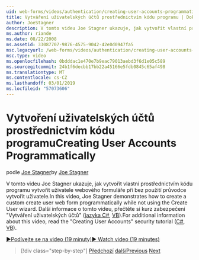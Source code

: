 ```yaml
---
uid: web-forms/videos/authentication/creating-user-accounts-programmatically
title: Vytváření uživatelských účtů prostřednictvím kódu programu | Dokumentace Microsoftu
author: JoeStagner
description: V tomto videu Joe Stagner ukazuje, jak vytvořit vlastní prostřednictvím kódu programu vytvořit uživatele webového formuláře při bez použití průvodce vytvořit uživatele. Pro další jsem...
ms.author: riande
ms.date: 08/22/2008
ms.assetid: 33087707-9876-4575-9042-42e0d0947fa5
msc.legacyurl: /web-forms/videos/authentication/creating-user-accounts-programmatically
msc.type: video
ms.openlocfilehash: 0bdddac1e470e7b9eac79013aebd3f6d1e05c589
ms.sourcegitcommit: 24b1f6decbb17bb22a45166e5fdb0845c65af498
ms.translationtype: MT
ms.contentlocale: cs-CZ
ms.lasthandoff: 03/01/2019
ms.locfileid: "57073606"
---
```

<a name="creating-user-accounts-programmatically"></a><span data-ttu-id="84e1f-104">Vytvoření uživatelských účtů prostřednictvím kódu programu</span><span class="sxs-lookup"><span data-stu-id="84e1f-104">Creating User Accounts Programmatically</span></span>
====================
<span data-ttu-id="84e1f-105">podle [Joe Stagner](https://github.com/JoeStagner)</span><span class="sxs-lookup"><span data-stu-id="84e1f-105">by [Joe Stagner](https://github.com/JoeStagner)</span></span>

<span data-ttu-id="84e1f-106">V tomto videu Joe Stagner ukazuje, jak vytvořit vlastní prostřednictvím kódu programu vytvořit uživatele webového formuláře při bez použití průvodce vytvořit uživatele.</span><span class="sxs-lookup"><span data-stu-id="84e1f-106">In this video, Joe Stagner demonstrates how to create a custom create user web form programmatically while not using the Create User wizard.</span></span> <span data-ttu-id="84e1f-107">Další informace o tomto videu, přečtěte si kurz zabezpečení "Vytváření uživatelských účtů" ([jazyka C#](../../overview/older-versions-security/membership/creating-user-accounts-cs.md), [VB](../../overview/older-versions-security/membership/creating-user-accounts-vb.md)).</span><span class="sxs-lookup"><span data-stu-id="84e1f-107">For additional information about this video, read the "Creating User Accounts" security tutorial ([C#](../../overview/older-versions-security/membership/creating-user-accounts-cs.md), [VB](../../overview/older-versions-security/membership/creating-user-accounts-vb.md)).</span></span>

[<span data-ttu-id="84e1f-108">&#9654;Podívejte se na video (19 minuty)</span><span class="sxs-lookup"><span data-stu-id="84e1f-108">&#9654; Watch video (19 minutes)</span></span>](https://channel9.msdn.com/Blogs/ASP-NET-Site-Videos/creating-user-accounts-programmatically)

> [!div class="step-by-step"]
> <span data-ttu-id="84e1f-109">[Předchozí](creating-user-accounts-with-the-create-user-wizard.md)
> [další](validating-users-manually.md)</span><span class="sxs-lookup"><span data-stu-id="84e1f-109">[Previous](creating-user-accounts-with-the-create-user-wizard.md)
[Next](validating-users-manually.md)</span></span>
